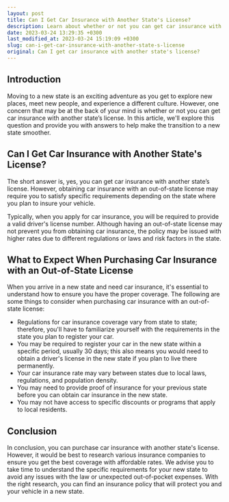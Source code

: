 ```yaml
---
layout: post
title: Can I Get Car Insurance with Another State's License?
description: Learn about whether or not you can get car insurance with a license from another state.
date: 2023-03-24 13:29:35 +0300
last_modified_at: 2023-03-24 15:19:09 +0300
slug: can-i-get-car-insurance-with-another-state-s-license
original: Can I get car insurance with another state's license?
---
```

## Introduction

Moving to a new state is an exciting adventure as you get to explore new places, meet new people, and experience a different culture. However, one concern that may be at the back of your mind is whether or not you can get car insurance with another state’s license. In this article, we'll explore this question and provide you with answers to help make the transition to a new state smoother.

## Can I Get Car Insurance with Another State's License?

The short answer is, yes, you can get car insurance with another state’s license. However, obtaining car insurance with an out-of-state license may require you to satisfy specific requirements depending on the state where you plan to insure your vehicle.

Typically, when you apply for car insurance, you will be required to provide a valid driver's license number. Although having an out-of-state license may not prevent you from obtaining car insurance, the policy may be issued with higher rates due to different regulations or laws and risk factors in the state.

## What to Expect When Purchasing Car Insurance with an Out-of-State License

When you arrive in a new state and need car insurance, it's essential to understand how to ensure you have the proper coverage. The following are some things to consider when purchasing car insurance with an out-of-state license:

* Regulations for car insurance coverage vary from state to state; therefore, you'll have to familiarize yourself with the requirements in the state you plan to register your car.
* You may be required to register your car in the new state within a specific period, usually 30 days; this also means you would need to obtain a driver's license in the new state if you plan to live there permanently.
* Your car insurance rate may vary between states due to local laws, regulations, and population density.
* You may need to provide proof of insurance for your previous state before you can obtain car insurance in the new state.
* You may not have access to specific discounts or programs that apply to local residents.

## Conclusion

In conclusion, you can purchase car insurance with another state's license. However, it would be best to research various insurance companies to ensure you get the best coverage with affordable rates. We advise you to take time to understand the specific requirements for your new state to avoid any issues with the law or unexpected out-of-pocket expenses. With the right research, you can find an insurance policy that will protect you and your vehicle in a new state.